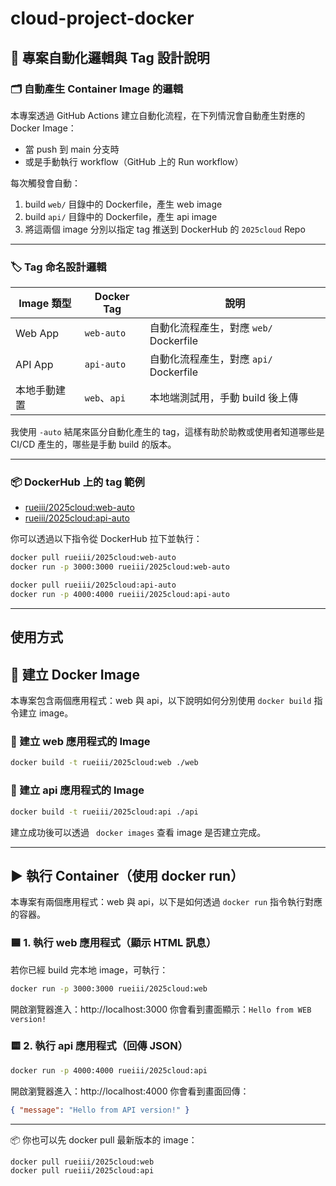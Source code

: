 # cloud-project-docker

## 🧠 專案自動化邏輯與 Tag 設計說明

### 🗂️ 自動產生 Container Image 的邏輯

本專案透過 GitHub Actions 建立自動化流程，在下列情況會自動產生對應的 Docker Image：

- 當 push 到 main 分支時
- 或是手動執行 workflow（GitHub 上的 Run workflow）

每次觸發會自動：
1. build `web/` 目錄中的 Dockerfile，產生 web image
2. build `api/` 目錄中的 Dockerfile，產生 api image
3. 將這兩個 image 分別以指定 tag 推送到 DockerHub 的 `2025cloud` Repo

---

### 🏷️ Tag 命名設計邏輯

| Image 類型 | Docker Tag      | 說明                                       |
|------------|------------------|--------------------------------------------|
| Web App    | `web-auto`       | 自動化流程產生，對應 `web/` Dockerfile     |
| API App    | `api-auto`       | 自動化流程產生，對應 `api/` Dockerfile     |
| 本地手動建置 | `web`、`api`     | 本地端測試用，手動 build 後上傳             |

我使用 `-auto` 結尾來區分自動化產生的 tag，這樣有助於助教或使用者知道哪些是 CI/CD 產生的，哪些是手動 build 的版本。

---

### 📦 DockerHub 上的 tag 範例

- [rueiii/2025cloud:web-auto](https://hub.docker.com/r/rueiii/2025cloud/tags)
- [rueiii/2025cloud:api-auto](https://hub.docker.com/r/rueiii/2025cloud/tags)

你可以透過以下指令從 DockerHub 拉下並執行：

```bash
docker pull rueiii/2025cloud:web-auto
docker run -p 3000:3000 rueiii/2025cloud:web-auto

docker pull rueiii/2025cloud:api-auto
docker run -p 4000:4000 rueiii/2025cloud:api-auto
```

--- 

## 使用方式

## 🐳 建立 Docker Image

本專案包含兩個應用程式：web 與 api，以下說明如何分別使用 `docker build` 指令建立 image。

### 🔨 建立 web 應用程式的 Image

```bash
docker build -t rueiii/2025cloud:web ./web
```

### 🔨 建立 api 應用程式的 Image

```bash
docker build -t rueiii/2025cloud:api ./api
```

建立成功後可以透過 ``` docker images``` 查看 image 是否建立完成。

---

## ▶️ 執行 Container（使用 docker run）

本專案有兩個應用程式：web 與 api，以下是如何透過 `docker run` 指令執行對應的容器。

### 🟦 1. 執行 web 應用程式（顯示 HTML 訊息）

若你已經 build 完本地 image，可執行：

```bash
docker run -p 3000:3000 rueiii/2025cloud:web
```

開啟瀏覽器進入：http://localhost:3000
你會看到畫面顯示：```Hello from WEB version!```

### 🟨 2. 執行 api 應用程式（回傳 JSON）

```bash
docker run -p 4000:4000 rueiii/2025cloud:api
```

開啟瀏覽器進入：http://localhost:4000
你會看到畫面回傳：
```json
{ "message": "Hello from API version!" }
```

---

📦 你也可以先 docker pull 最新版本的 image：
```bash
docker pull rueiii/2025cloud:web
docker pull rueiii/2025cloud:api
```